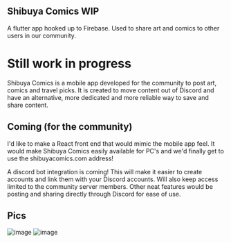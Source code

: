 ## Shibuya Comics WIP

A flutter app hooked up to Firebase. Used to share art and comics to other users in our community.

# Still work in progress

Shibuya Comics is a mobile app developed for the community to post art, comics and travel picks. It is created 
to move content out of Discord and have an alternative, more dedicated and more reliable way to save and share content.

## Coming (for the community)
I'd like to make a React front end that would mimic the mobile app feel. It would make Shibuya Comics easily available for PC's and we'd finally get to use the shibuyacomics.com address!

A discord bot integration is coming! This will make it easier to create accounts and link them with your Discord accounts. Will also keep access limited to the community server members. 
Other neat features would be posting and sharing directly through Discord for ease of use.

## Pics
![image](https://user-images.githubusercontent.com/61617483/221711547-7ea2ca71-ad18-4c6b-a895-3c9172e1e942.png)
![image](https://user-images.githubusercontent.com/61617483/221711656-9527a91b-2bc7-482e-9b6c-bd585e340e2d.png)
